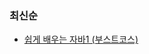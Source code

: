 ### 최신순
- [쉽게 배우는 자바1 (부스트코스)](https://github.com/justsuhyun/Study-Notes/tree/main/%EC%89%BD%EA%B2%8C%20%EB%B0%B0%EC%9A%B0%EB%8A%94%20%EC%9E%90%EB%B0%941/java1)
